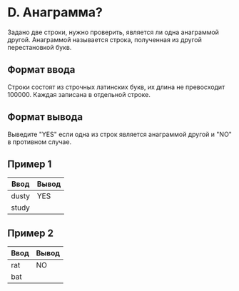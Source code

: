 # **D. Анаграмма?**

Задано две строки, нужно проверить, является ли одна анаграммой другой. Анаграммой называется строка, полученная из другой перестановкой букв.

## **Формат ввода**
Строки состоят из строчных латинских букв, их длина не превосходит 100000. Каждая записана в отдельной строке.

## **Формат вывода**
Выведите "YES" если одна из строк является анаграммой другой и "NO" в противном случае.

## **Пример 1**
|**Ввод**	|**Вывод**|
|---|---|
|dusty|YES|
|study||

## **Пример 2**
|**Ввод**	|**Вывод**|
|---|---|
|rat|NO|
|bat||